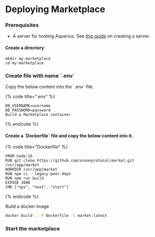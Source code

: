# Deploying Marketplace

### Prerequisites

* A server for hosting Aquarius. See [this guide](setup-server.md) on creating a server.

#### Create a directory

```
mkdir my-marketplace
cd my-marketplace
```

### Create file with name \`.env\`

Copy the below content into the \`.env\` file.

{% code title=".env" %}
```
DB_USERNAME=username
DB_PASSWORD=password
Build a Marketplace container
```
{% endcode %}

#### Create a \`Dockerfile\` file and copy the below content into it.

{% code title="Dockerfile" %}
```
FROM node:16
RUN git clone https://github.com/oceanprotocol/market.git /usr/app/market
WORKDIR /usr/app/market
RUN npm ci --legacy-peer-deps
RUN npm run build
EXPOSE 3000
CMD ["npx", "next", "start"]
```
{% endcode %}

Build a docker image

```bash
docker build . -f Dockerfile -t market:latest
```

### Start the marketplace
